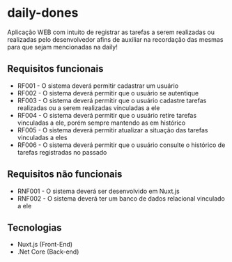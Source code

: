 # daily-dones
Aplicação WEB com intuito de registrar as tarefas a serem realizadas ou realizadas pelo desenvolvedor afins de auxiliar na recordação das mesmas para que sejam mencionadas na daily!


## Requisitos funcionais

- RF001 - O sistema deverá permitir cadastrar um usuário
- RF002 - O sistema deverá permitir que o usuário se autentique
- RF003 - O sistema deverá permitir que o usuário cadastre tarefas realizadas ou a serem realizadas vinculadas a ele
- RF004 - O sistema deverá permitir que o usuário retire tarefas vinculadas a ele, porém sempre mantendo as em histórico
- RF005 - O sistema deverá permitir atualizar a situação das tarefas vinculadas a eles
- RF006 - O sistema deverá permitir que o usuário consulte o histórico de tarefas registradas no passado

## Requisitos não funcionais

- RNF001 - O sistema deverá ser desenvolvido em Nuxt.js
- RNF002 - O sistema deverá ter um banco de dados relacional vinculado a ele


## Tecnologias

- Nuxt.js (Front-End)
- .Net Core (Back-end)
